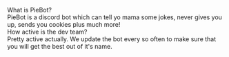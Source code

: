 What is PieBot?<br>
PieBot is a discord bot which can tell yo mama some jokes, never gives you up, sends you cookies plus much more!<br>
How active is the dev team?<br>
Pretty active actually. We update the bot every so often to make sure that you will get the best out of it's name.
